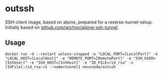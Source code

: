 outssh
===

SSH-client image, based on alpine, prepared for a reverse-tunnel-setup.<br>
Initially based on [github.com/wichon/alpine-ssh-tunnel](https://github.com/wichon/alpine-ssh-tunnel).

Usage
---

```
docker run -d --restart unless-stopped -e "LOCAL_PORT=[LocalPort]" -e "LOCAL_HOST=[LocalHost]" -e "REMOTE_PORT=[RemotePort]" -e "SSH_USER=[SshUser]" -e "SSH_HOST=[SshHost]" -e "ID_FILE=/id_rsa" -v [IdFile]:/id_rsa:ro --name=tunnel1 nevsnode/outssh
```
